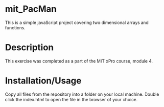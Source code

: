# mit_PacMan
This is a simple javaScript project covering two dimensional arrays and functions. 

# Description
This exercise was completed as a part of the MIT xPro course, module 4. 

# Installation/Usage
Copy all files from the repository into a folder on your local machine. Double click the index.html to open the file in the browser of your choice. 

